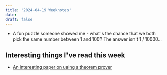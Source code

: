 ```yaml
---
title: '2024-04-19 Weeknotes'
date: 
draft: false
---
```

- A fun puzzle someone showed me - what's the chance that we both pick the same number between 1 and 100? The answer isn't 1 / 10000...
  
## Interesting things I've read this week
- [An interesting paper on using a theorem prover](https://zeramorphic.github.io/con-nf-paper/main.l.pdf)
